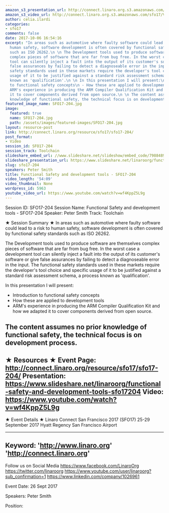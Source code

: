 ```yaml
---
amazon_s3_presentation_url: http://connect.linaro.org.s3.amazonaws.com/sfo17/Presentations/SFO17-204-%20Functional%20Safety%20and%20development%20tools.pdf
amazon_s3_video_url: http://connect.linaro.org.s3.amazonaws.com/sfo17/Videos/SFO17-204%20Functional%20Safety%20and%20development%20tools.mp4
author: celia.ilardi
categories:
- sfo17
comments: false
date: 2017-10-06 16:54:16
excerpt: "In areas such as automotive where faulty software could lead to a risk to
  human safety, software development is often covered by functional safety standards
  such as ISO 26262.\n \n The Development tools used to produce software are themselves
  complex pieces of software that are far from bug free. In the worst case a development
  tool can silently inject a fault into the output of its customer's software or give
  false assurances by failing to detect a diagnoseable error in the input. The functional
  safety standards used in these markets require the developer's tool choice and specific
  usage of it to be justified against a standard risk assessment schema, a process
  known as 'qualification'.\n \n In this presentation I will present:\n - Introduction
  to functional safety concepts\n - How these are applied to development tools\n -
  ARM's experience in producing the ARM Compiler Qualification Kit and how we adapted
  it to cover components derived from open source.\n \n The content assumes no prior
  knowledge of functional safety, the technical focus is on development process."
featured_image_name: SFO17-204.jpg
image:
  featured: true
  name: SFO17-204.jpg
  path: /assets/images/featured-images/SFO17-204.jpg
layout: resource-post
link: http://connect.linaro.org/resource/sfo17/sfo17-204/
post_format:
- Video
session_id: SFO17-204
session_track: Toolchain
slideshare_embed_url: //www.slideshare.net/slideshow/embed_code/79884897
slideshare_presentation_url: https://www.slideshare.net/linaroorg/functional-safety-and-development-tools-sfo17204
slug: sfo17-204
speakers: Peter Smith
title: Functional Safety and development tools - SFO17-204
video_length: '54:09'
video_thumbnail: None
wordpress_id: 5963
youtube_video_url: https://www.youtube.com/watch?v=wf4KppZ5L9g
---
```


Session ID: SFO17-204
Session Name: Functional Safety and development tools - SFO17-204
Speaker: Peter Smith 
Track: Toolchain


★ Session Summary ★
In areas such as automotive where faulty software could lead to a risk to human safety, software development is often covered by functional safety standards such as ISO 26262.
 
 The Development tools used to produce software are themselves complex pieces of software that are far from bug free. In the worst case a development tool can silently inject a fault into the output of its customer's software or give false assurances by failing to detect a diagnoseable error in the input. The functional safety standards used in these markets require the developer's tool choice and specific usage of it to be justified against a standard risk assessment schema, a process known as 'qualification'.
 
 In this presentation I will present:
 - Introduction to functional safety concepts
 - How these are applied to development tools
 - ARM's experience in producing the ARM Compiler Qualification Kit and how we adapted it to cover components derived from open source.
 
 The content assumes no prior knowledge of functional safety, the technical focus is on development process.
---------------------------------------------------
★ Resources ★
Event Page: http://connect.linaro.org/resource/sfo17/sfo17-204/
Presentation: https://www.slideshare.net/linaroorg/functional-safety-and-development-tools-sfo17204
Video: https://www.youtube.com/watch?v=wf4KppZ5L9g
 ---------------------------------------------------

★ Event Details ★
Linaro Connect San Francisco 2017 (SFO17)
25-29 September 2017
Hyatt Regency San Francisco Airport

---------------------------------------------------
Keyword: 
'http://www.linaro.org'
'http://connect.linaro.org'
---------------------------------------------------
Follow us on Social Media
https://www.facebook.com/LinaroOrg
https://twitter.com/linaroorg
https://www.youtube.com/user/linaroorg?sub_confirmation=1
https://www.linkedin.com/company/1026961

Event Date: 26 Sept 2017

Speakers: Peter Smith

Position:
